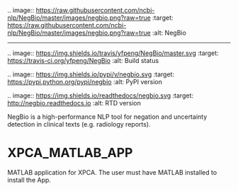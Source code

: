 .. image:: https://raw.githubusercontent.com/ncbi-nlp/NegBio/master/images/negbio.png?raw=true
   :target: https://raw.githubusercontent.com/ncbi-nlp/NegBio/master/images/negbio.png?raw=true
   :alt: NegBio

-----------------------

.. image:: https://img.shields.io/travis/yfpeng/NegBio/master.svg
   :target: https://travis-ci.org/yfpeng/NegBio
   :alt: Build status

.. image:: https://img.shields.io/pypi/v/negbio.svg
   :target: https://pypi.python.org/pypi/negbio
   :alt: PyPI version

.. image:: https://img.shields.io/readthedocs/negbio.svg
   :target: http://negbio.readthedocs.io
   :alt: RTD version


NegBio is a high-performance NLP tool for negation and uncertainty detection in clinical texts (e.g. radiology reports).


# XPCA_MATLAB_APP
MATLAB application for XPCA. The user must have MATLAB installed to install the App.
